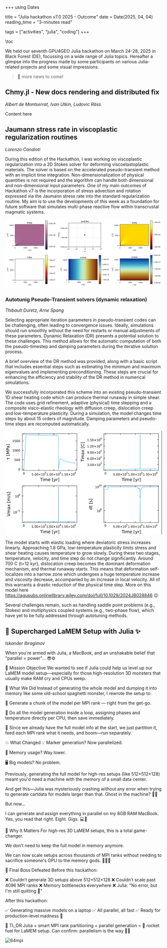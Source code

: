 +++
using Dates

title = "Julia hackathon v7.0 2025 - Outcome"
date = Date(2025, 04, 04)
reading_time = "3-minutes read"

tags = ["activities", "julia", "coding"]
+++

\toc

We held our seventh GPU4GEO Julia hackathon on March 24-28, 2025 in Black Forest (DE), focussing on a wide range of Julia topics. Hereafter a glimpse into the progress made by some participants on various Julia-related projects and some visual impressions.

> 🚧 more news to come!

## Chmy.jl - New docs rendering and distributed fix

*Albert de Montserrat, Ivan Utkin, Ludovic Räss*

Content here

## Jaumann stress rate in viscoplastic regularization routines

*Lorenzo Candioti*

During this edition of the Hackathon, I was working on viscoplastic regularization into a 2D Stokes solver for deforming viscoelastoplastic materials. The solver is based on the accelerated pseudo-transient method with an implicit time integration. Non-dimensionalization of physical quantities is not required and the algorithm can handle both dimensional and non-dimensional input parameters. One of my main outcomes of Hackathon v7 is the incorporation of stress advection and rotation expressed via the Jaumann stress rate into the standard regularization routine. My aim is to use the developments of this week as a foundation for future software that simulates multi-phase reactive flow within transcrustal magmatic systems.

![Plastic shear bands](../_assets/images/Stokes2D_vevp_Hackv7_LGC.gif)

### Autotunig Pseudo-Transient solvers (dynamic relaxation)

*Thibault Duretz, Arne Spang*

​Selecting appropriate iteration parameters in pseudo-transient codes can be challenging, often leading to convergence issues. Ideally, simulations should run smoothly without the need for restarts or manual adjustments of these parameters. Dynamic Relaxation (DR) presents a potential solution to these challenges. This method allows for the automatic computation of both the pseudo-timestep and damping parameters during the iterative solution process.​

A brief overview of the DR method was provided, along with a basic script that includes essential steps such as estimating the minimum and maximum eigenvalues and implementing preconditioning. These steps are crucial for enhancing the efficiency and stability of the DR method in numerical simulations.

We successfully incorporated this scheme into an existing pseudo-transient 1D shear heating code which can produce thermal runaway in simple shear. The code uses grid refinement, adaptive (physical) time stepping and a composite visco-elastic rheology with diffusion creep, dislocation creep and low-temperature plasticity. During a simulation, the model changes time steps by about 15 orders of magnitude. Damping parameters and pseudo-time steps are recomputed automatically.

![Screenshot from 2025-04-09 10-15-24](../_assets/images/1D_DYREL.png)

The model starts with elastic loading where deviatoric stress increases linearly. Approaching 1.8 GPa, low-temperature plasticity limits stress and shear heating causes temperature to grow slowly. During these two stages, temperature, velocity, and time step do not change significantly. Around 700 C (t=12 kyr), dislocation creep becomes the dominant deformation mechanism, and thermal runaway starts. This means that deformation self-localizes into a narrow zone which undergoes a huge temperature increase and viscosity decrease, accompanied by an increase in local velocity. All of this warrants a drastic reduction of the physical time step. More on this model here https://agupubs.onlinelibrary.wiley.com/doi/full/10.1029/2024JB028846 😉

Several challenges remain, such as handling saddle point problems (e.g., Stokes) and multiphysics coupled systems (e.g., two-phase flow), which have yet to be fully addressed through autotuning methods.

## 🚀 Supercharged LaMEM Setup with Julia ✨

*Iskander Ibragimov*

When you're armed with Julia, a MacBook, and an unshakable belief that "parallel = power"... 😎⚙️

🎯 Mission Objective
We wanted to see if Julia could help us level up our LaMEM model setup—especially for those high-resolution 3D monsters that usually make RAM cry and CPUs weep.

🧪 What We Did
Instead of generating the whole model and dumping it into memory like some old-school spaghetti monster, I rewrote the setup to:

🔧 Generate a chunk of the model per MPI rank — right from the get-go.

🔁 Do all the model generation inside a loop, assigning phases and temperature directly per CPU, then save immediately.

🧩 Since we already have the full model info at the start, we just partition it, feed each MPI rank what it needs, and boom—run separately.

💥 What Changed
💡 Marker generation? Now parallelized.

🧠 Memory usage? Way lower.

🖥️ Big models? No problem.

Previously, generating the full model for high-res setups (like 512×512×128) meant you'd need a machine with the memory of a small data center.

And get this—Julia was mysteriously crashing without any error when trying to generate cartdata for models larger than that. Ghost in the machine? 🤖👻

But now...

I can generate and assign everything in parallel on my 8GB RAM MacBook.
Yes, you read that right. Eight. Gigs. 💻💨

🔬 Why It Matters
For high-res 3D LaMEM setups, this is a total game-changer.

We don’t need to keep the full model in memory anymore.

We can now scale setups across thousands of MPI ranks without needing to sacrifice someone's GPU to the memory gods. 🧎‍♂️🔥

🏁 Final Boss Defeated
Before this hackathon:

❌ Couldn’t generate 3D setups above 512×512×128
❌ Couldn’t scale past 4096 MPI ranks
❌ Memory bottlenecks everywhere
❌ Julia: "No error, but I'm still quitting 🤷"

After this hackathon:

✅ Generating massive models on a laptop
✅ All parallel, all fast
✅ Ready for production-level madness 💪

💬 TL;DR
Julia + smart MPI rank partitioning + parallel generation = 🚀 rocket fuel for LaMEM setup.
Can confirm: parallelism is the way 🧵🐙

![64mpi](https://hackmd.io/_uploads/Hyc7QyE0ye.png)
